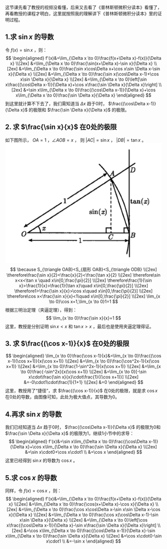这节课先看了教授的视频没看懂，后来又去看了《普林斯顿微积分读本》看懂了，再看教授的课程才明白，这里就按照我的理解讲下《普林斯顿微积分读本》里的证明过程。
## 1.求 $\sin x$ 的导数
令 $f(x)=\sin x$ ，则：
$$
\begin{aligned}
f'(x)&=\lim_{\Delta x \to 0}\frac{f(x+\Delta x)-f(x)}{\Delta x} \\[2ex]
&=\lim_{\Delta x \to 0}\frac{\sin(x+\Delta x)-\sin x}{\Delta x} \\[2ex]
&=\lim_{\Delta x \to 0}\frac{\sin x\cos\Delta x+\cos x\sin \Delta x-\sin x}{\Delta x} \\[2ex]
&=\lim_{\Delta x \to 0}\frac{\sin x(\cos\Delta x-1)+\cos x\sin \Delta x}{\Delta x} \\[2ex]
&=\lim_{\Delta x \to 0}\left[\sin x\frac{(\cos\Delta x-1)}{\Delta x}+\cos x\frac{\sin \Delta x}{\Delta x}\right] \\[2ex]
&=\sin x\lim_{\Delta x \to 0}\frac{(\cos\Delta x-1)}{\Delta x}+\cos x\lim_{\Delta x \to 0}\frac{\sin \Delta x}{\Delta x}
\end{aligned}
$$
到这里就计算不下去了，我们需知道当 $\Delta x$ 趋于0时， $\frac{(\cos\Delta x-1)}{\Delta x}$ 的极限和 $\frac{\sin \Delta x}{\Delta x}$ 的极限。
  
## 2. 求 $\frac{\sin x}{x}$ 在0处的极限
如下图所示， $OA=1$ ，$\angle AOB=x$ ， 则 $|AC|=\sin x$ ， $|DB|=\tan x$ 。
![](attachments/2sinx除以x在0处的极限.png)
$$
\because S_{\triangle OAB}<S_{扇形 OAB}<S_{\triangle ODB} \\[2ex]
\therefore\frac{\sin x}{2}<\frac{x}{2}<\frac{\tan x}{2} \\[2ex]
\therefore\sin x<x<\tan x 
\quad x\in[0,\frac{\pi}{2}] \\[2ex]
\therefore\frac{1}{\sin x}>\frac{1}{x}>\frac{1}{\tan x}\quad x\in[0,\frac{\pi}{2}] \\[2ex]
\therefore1>\frac{\sin x}{x}>\cos x\quad x\in[0,\frac{\pi}{2}] \\[2ex]
\therefore\cos x<\frac{\sin x}{x}<1\quad x\in[0,\frac{\pi}{2}] \\[2ex]
\lim_{x \to 0}\cos x=1,\lim_{x \to 0}1=1
$$
根据三明治定理（夹逼定理），得到：
$$
\lim_{x \to 0}\frac{\sin x}{x}=1
$$
这里，教授是分别证明 $\sin x<x$ 和 $\tan x > x$ ，最后也是使用夹逼定理得证。
  
## 3. 求 $\frac{(\cos x-1)}{x}$ 在0处的极限
$$
\begin{aligned}
    \lim_{x \to 0}\frac{\cos x-1}{x}&=\lim_{x \to 0}\frac{(\cos x-1)(\cos x+1)}{x(\cos x+1)} \\[2ex]
    &=\lim_{x \to 0}\frac{\cos^2x-1}{x(\cos x+1)} \\[2ex]
    &=\lim_{x \to 0}\frac{1-\sin^2x-1}{x(\cos x+1)} \\[2ex]
    &=\lim_{x \to 0}\frac{-\sin^2x}{x(\cos x+1)} \\[2ex]
    &=\lim_{x \to 0}[-\sin x\cdot\frac{\sin x}{x}\cdot\frac{1}{(\cos x+1)}] \\[2ex]
    &=-0\cdot1\cdot\frac{1}{1+1} \\[2ex]
    &=0
\end{aligned}
$$
这里，教授用了“捷径”，求 $\frac{(\cos x-1)}{x}$ 在0处的极限，就是求 $\cos x$ 在0处的导数，由图像可知，此处为极大值点，其导数为0。
  
## 4.再求 $\sin x$ 的导数
我们已经知道当 $\Delta x$ 趋于0时， $\frac{(\cos\Delta x-1)}{\Delta x}$ 的极限为0和 $\frac{\sin \Delta x}{\Delta x}$ 的极限为1，继续1小节中的求导：
$$
\begin{aligned}
f'(x)&=\sin x\lim_{\Delta x \to 0}\frac{(\cos\Delta x-1)}{\Delta x}+\cos x\lim_{\Delta x \to 0}\frac{\sin \Delta x}{\Delta x} \\[2ex]
&=\sin x\cdot0+\cos x\cdot1 \\
&=\cos x
\end{aligned}
$$
这里已经得到 $\sin x$ 的导数为 $\cos x$ 。

## 5.求 $\cos x$ 的导数
同样，令 $f(x)=\cos x$ ，则：
$$
\begin{aligned}
f'(x)&=\lim_{\Delta x \to 0}\frac{f(x+\Delta x)-f(x)}{\Delta x} \\[2ex]
&=\lim_{\Delta x \to 0}\frac{\cos(x+\Delta x)-\cos x}{\Delta x} \\[2ex]
&=\lim_{\Delta x \to 0}\frac{\cos x\cos\Delta x-\sin x\sin \Delta x-\cos x}{\Delta x} \\[2ex]
&=\lim_{\Delta x \to 0}\frac{\cos x(\cos\Delta x-1)-\sin x\sin \Delta x}{\Delta x} \\[2ex]
&=\lim_{\Delta x \to 0}\left[\cos x\frac{(\cos\Delta x-1)}{\Delta x}-\sin x\frac{\sin \Delta x}{\Delta x}\right] \\[2ex]
&=\cos x\lim_{\Delta x \to 0}\frac{(\cos\Delta x-1)}{\Delta x}-\sin x\lim_{\Delta x \to 0}\frac{\sin \Delta x}{\Delta x} \\[2ex]
&=\cos x\cdot0-\sin x\cdot1 \\
&=-\sin x
\end{aligned}
$$